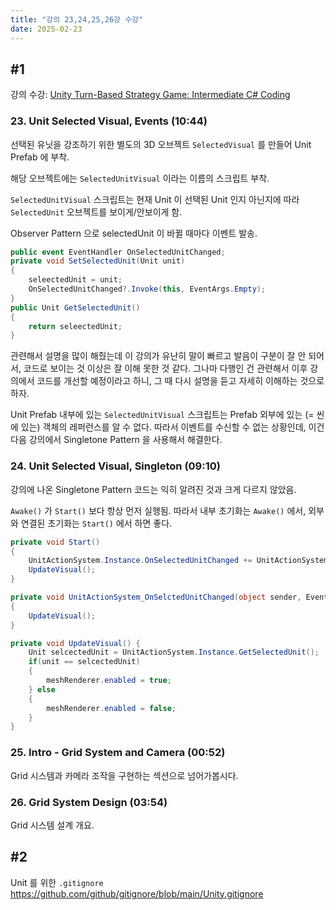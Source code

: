 ```yaml
---
title: "강의 23,24,25,26강 수강"
date: 2025-02-23
---
```


## \#1

강의 수강: [Unity Turn-Based Strategy Game: Intermediate C# Coding](https://www.udemy.com/course/unity-turn-based-strategy/)

### 23. Unit Selected Visual, Events (10:44)

선택된 유닛을 강조하기 위한 별도의 3D 오브젝트 `SelectedVisual` 를 만들어 Unit Prefab 에 부착.

해당 오브젝트에는 `SelectedUnitVisual` 이라는 이름의 스크립트 부착.

`SelectedUnitVisual` 스크립트는 현재 Unit 이 선택된 Unit 인지 아닌지에 따라 `SelectedUnit` 오브젝트를 보이게/안보이게 함.

Observer Pattern 으로 selectedUnit 이 바뀔 때마다 이벤트 발송.

```c#
public event EventHandler OnSelectedUnitChanged;
private void SetSelectedUnit(Unit unit)
{
    seleectedUnit = unit;
    OnSelectedUnitChanged?.Invoke(this, EventArgs.Empty);
}
public Unit GetSelectedUnit()
{
    return seleectedUnit;
}
```

관련해서 설명을 많이 해줬는데 이 강의가 유난히 말이 빠르고 발음이 구분이 잘 안 되어서, 코드로 보이는 것 이상은 잘 이해 못한 것 같다. 그나마 다행인 건 관련해서 이후 강의에서 코드를 개선할 예정이라고 하니, 그 때 다시 설명을 듣고 자세히 이해하는 것으로 하자.

Unit Prefab 내부에 있는 `SelectedUnitVisual` 스크립트는 Prefab 외부에 있는 (= 씬에 있는) 객체의 레퍼런스를 알 수 없다. 따라서 이벤트를 수신할 수 없는 상황인데, 이건 다음 강의에서 Singletone Pattern 을 사용해서 해결한다.

### 24. Unit Selected Visual, Singleton (09:10)

강의에 나온 Singletone Pattern 코드는 익히 알려진 것과 크게 다르지 않았음.

`Awake()` 가 `Start()` 보다 항상 먼저 실행됨. 따라서 내부 초기화는 `Awake()` 에서, 외부와 연결된 초기화는 `Start()` 에서 하면 좋다.

```c#
private void Start()
{
    UnitActionSystem.Instance.OnSelectedUnitChanged += UnitActionSystem_OnSelctedUnitChanged;
    UpdateVisual();
}

private void UnitActionSystem_OnSelctedUnitChanged(object sender, EventArgs empty)
{
    UpdateVisual();
}

private void UpdateVisual() {
    Unit selcectedUnit = UnitActionSystem.Instance.GetSelectedUnit();
    if(unit == selcectedUnit)
    {
        meshRenderer.enabled = true;
    } else
    {
        meshRenderer.enabled = false;
    }
}
```

### 25. Intro - Grid System and Camera (00:52)

Grid 시스템과 카메라 조작을 구현하는 섹션으로 넘어가봅시다.

### 26. Grid System Design (03:54)

Grid 시스템 설계 개요.

## \#2

Unit 를 위한 `.gitignore` https://github.com/github/gitignore/blob/main/Unity.gitignore
